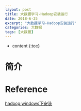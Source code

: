 ```yaml
---
layout: post
title: 大数据学习-Hadoop安装运行
date: 2018-6-25
excerpt: "大数据学习-Hadoop安装运行"
categories: 大数据
tags: [大数据]
---
```


* content
{:toc}




# 简介




# Reference

[hadoop,windows下安装](https://blog.csdn.net/xrui_java7/article/details/70231221)